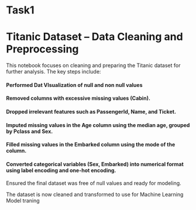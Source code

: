 # Task1

# Titanic Dataset – Data Cleaning and Preprocessing
This notebook focuses on cleaning and preparing the Titanic dataset for further analysis. The key steps include:

#### Performed Dat VIsualization of null and non null values 

#### Removed columns with excessive missing values (Cabin).

#### Dropped irrelevant features such as PassengerId, Name, and Ticket.

#### Imputed missing values in the Age column using the median age, grouped by Pclass and Sex.

#### Filled missing values in the Embarked column using the mode of the column.

#### Converted categorical variables (Sex, Embarked) into numerical format using label encoding and one-hot encoding.

Ensured the final dataset was free of null values and ready for modeling.

The dataset is now cleaned and transformed to use for Machine Learning Model traning
